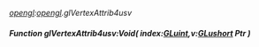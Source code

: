 _[opengl](../../modules/opengl/opengl-module.md):[opengl](../../modules/opengl/opengl-module.md).glVertexAttrib4usv_
##### Function glVertexAttrib4usv:Void( index:[GLuint](../../modules/opengl/opengl-gluint.md),v:[GLushort](../../modules/opengl/opengl-glushort.md) Ptr )

